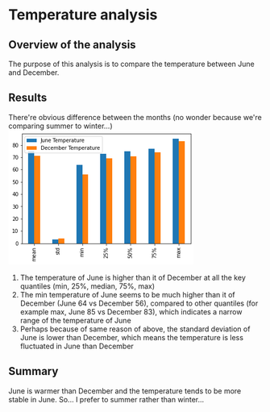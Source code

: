 # Temperature analysis

## Overview of the analysis
The purpose of this analysis is to compare the temperature between June and December.

## Results
There're obvious difference between the months (no wonder because we're comparing summer to winter...)
![alt text](./temp_comparison_bar_plot.png "comparison")
1. The temperature of June is higher than it of December at all the key quantiles (min, 25%, median, 75%, max)
2. The min temperature of June seems to be much higher than it of December (June 64 vs December 56), compared to other quantiles (for example max, June 85 vs December 83), which indicates a narrow range of the temperature of June
3. Perhaps because of same reason of above, the standard deviation of June is lower than December, which means the temperature is less fluctuated in June than December

## Summary
June is warmer than December and the temperature tends to be more stable in June. So... I prefer to summer rather than winter...